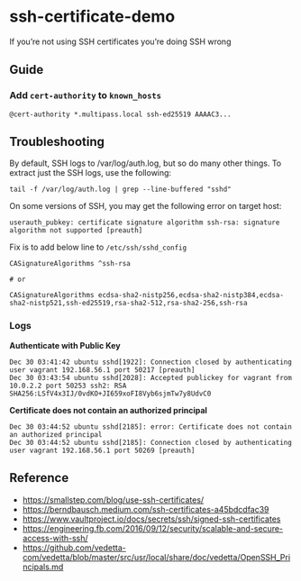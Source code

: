 # ssh-certificate-demo

If you’re not using SSH certificates you’re doing SSH wrong

## Guide

### Add `cert-authority` to `known_hosts`

```
@cert-authority *.multipass.local ssh-ed25519 AAAAC3...
```

## Troubleshooting

By default, SSH logs to /var/log/auth.log, but so do many other things. To extract just the SSH logs, use the following:

```
tail -f /var/log/auth.log | grep --line-buffered "sshd"
```

On some versions of SSH, you may get the following error on target host:

```
userauth_pubkey: certificate signature algorithm ssh-rsa: signature algorithm not supported [preauth]
```

Fix is to add below line to `/etc/ssh/sshd_config`

```
CASignatureAlgorithms ^ssh-rsa

# or

CASignatureAlgorithms ecdsa-sha2-nistp256,ecdsa-sha2-nistp384,ecdsa-sha2-nistp521,ssh-ed25519,rsa-sha2-512,rsa-sha2-256,ssh-rsa
```

### Logs

**Authenticate with Public Key**

```log
Dec 30 03:41:42 ubuntu sshd[1922]: Connection closed by authenticating user vagrant 192.168.56.1 port 50217 [preauth]
Dec 30 03:43:54 ubuntu sshd[2028]: Accepted publickey for vagrant from 10.0.2.2 port 50253 ssh2: RSA SHA256:LSfV4x3IJ/0vdKO+JI659xoFI8Vyb6sjmTw7y8UdvC0
```

**Certificate does not contain an authorized principal**

```log
Dec 30 03:44:52 ubuntu sshd[2185]: error: Certificate does not contain an authorized principal
Dec 30 03:44:52 ubuntu sshd[2185]: Connection closed by authenticating user vagrant 192.168.56.1 port 50269 [preauth]
```

## Reference

- https://smallstep.com/blog/use-ssh-certificates/
- https://berndbausch.medium.com/ssh-certificates-a45bdcdfac39
- https://www.vaultproject.io/docs/secrets/ssh/signed-ssh-certificates
- https://engineering.fb.com/2016/09/12/security/scalable-and-secure-access-with-ssh/
- https://github.com/vedetta-com/vedetta/blob/master/src/usr/local/share/doc/vedetta/OpenSSH_Principals.md
